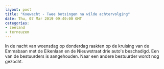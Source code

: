 ```yaml
---
layout: post
title: "Koewacht - Twee botsingen na wilde achtervolging"
date: Thu, 07 Mar 2019 09:40:00 GMT
categories: 
- zeeland 
- terneuzen 
---
```


In de nacht van woensdag op donderdag raakten op de kruising van de Emmabaan met de Eikenlaan en de Nieuwstraat drie auto's beschadigd. Een van de bestuurders is aangehouden. Naar een andere bestuurder wordt nog gezocht.
